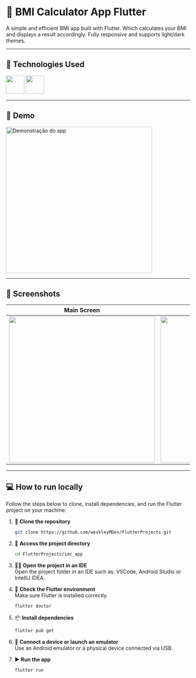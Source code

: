 # 📝 BMI Calculator App Flutter

A simple and efficient BMI app built with Flutter. Which calculates your BMI and displays a result accordingly. Fully responsive and supports light/dark themes.

---

## 🤖 Technologies Used

<div>
  <img src="https://cdn.jsdelivr.net/gh/devicons/devicon@latest/icons/flutter/flutter-original.svg" width="50" /> 
  <img src="https://cdn.jsdelivr.net/gh/devicons/devicon@latest/icons/dart/dart-original.svg" width="50" />  
</div>

---

## 🎥 Demo

<p align="left">
  <img src="https://github.com/user-attachments/assets/d1e291a8-4444-44fa-a427-b2205cb7261d" alt="Demonstração do app" height="400"/>
</p>

---

## 📸 Screenshots

| Main Screen | Error Fields | Result Screen |
|----------------|------------------|------------------|
| <img src="https://github.com/user-attachments/assets/cca3d01f-f2c2-4bde-a517-baa478680fa1" height="400" /> | <img src="https://github.com/user-attachments/assets/be683063-4149-4110-840e-1dbb8965b86b" height="400" /> | <img src="https://github.com/user-attachments/assets/bf7e989e-67c4-4d12-8539-cac82d0ca3ca" height="400" /> |

---

## 💻 How to run locally  

Follow the steps below to clone, install dependencies, and run the Flutter project on your machine:

1. 🧱 **Clone the repository**  
   ```bash
   git clone https://github.com/weskleyMDev/FlutterProjects.git

2. 📂 **Access the project directory**  
   ```bash
   cd FlutterProjects/imc_app

3. 🧑‍💻 **Open the project in an IDE**  
   Open the project folder in an IDE such as: VSCode, Android Studio or IntelliJ IDEA.

4. 🧪 **Check the Flutter environment**  
   Make sure Flutter is installed correctly.
   ```bash
   flutter doctor

5. 📦 **Install dependencies**  
   ```bash
   flutter pub get

6. 📱 **Connect a device or launch an emulator**  
   Use an Android emulator or a physical device connected via USB.

7. ▶️ **Run the app**  
   ```bash
   flutter run
